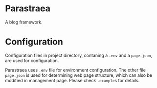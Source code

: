 # Parastraea

A blog framework.

# Configuration

Configuration files in project directory, contaning a `.env` and a `page.json`, are used for configuration.

Parastraea uses `.env` file for environment configuration. The other file `page.json` is used for determining web page structure, which can also be modified in management page. Please check `.example`s for details.